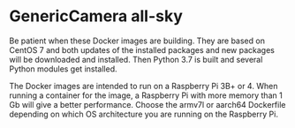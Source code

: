 # GenericCamera all-sky

Be patient when these Docker images are building. They are based on CentOS 7 and both updates of the installed packages and new packages will be downloaded and installed. Then Python 3.7 is built and several Python modules get installed.

The Docker images are intended to run on a Raspberry Pi 3B+ or 4. When running a container for the image, a Raspberry Pi with more memory than 1 Gb will give a better performance. Choose the armv7l or aarch64 Dockerfile depending on which OS architecture you are running on the Raspberry Pi.